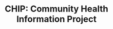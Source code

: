 ---
locale: fr
title: "CHIP: Community Health Information Project"
image: /images/oauth.png
primaryText: Un projet pour parteger l'information sur la santé (je ne peux pas
  écrire français!)
primaryImage: /images/oauth.png
---